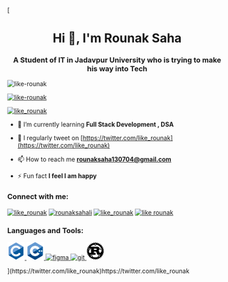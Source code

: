 [<h1 align="center">Hi 👋, I'm Rounak Saha</h1>

<h3 align="center">A Student of IT in Jadavpur University who is trying to make his way into Tech</h3>

<p align="left"> <img src="https://komarev.com/ghpvc/?username=like-rounak&label=Profile%20views&color=0e75b6&style=flat" alt="like-rounak" /> </p>

<p align="left"> <a href="https://github.com/ryo-ma/github-profile-trophy"><img src="https://github-profile-trophy.vercel.app/?username=like-rounak" alt="like-rounak" /></a> </p>

<p align="left"> <a href="https://twitter.com/like_rounak" target="blank"><img src="https://img.shields.io/twitter/follow/like_rounak?logo=twitter&style=for-the-badge" alt="like_rounak" /></a> </p>

- 🌱 I’m currently learning **Full Stack Development , DSA**

- 📝 I regularly tweet on [https://twitter.com/like_rounak](https://twitter.com/like_rounak)

- 📫 How to reach me **rounaksaha130704@gmail.com**

- ⚡ Fun fact **I feel I am happy**

<h3 align="left">Connect with me:</h3>
<p align="left">
<a href="https://twitter.com/like_rounak" target="blank"><img align="center" src="https://raw.githubusercontent.com/rahuldkjain/github-profile-readme-generator/master/src/images/icons/Social/twitter.svg" alt="like_rounak" height="30" width="40" /></a>
<a href="https://linkedin.com/in/rounaksahali" target="blank"><img align="center" src="https://raw.githubusercontent.com/rahuldkjain/github-profile-readme-generator/master/src/images/icons/Social/linked-in-alt.svg" alt="rounaksahali" height="30" width="40" /></a>
<a href="https://instagram.com/like_rounak" target="blank"><img align="center" src="https://raw.githubusercontent.com/rahuldkjain/github-profile-readme-generator/master/src/images/icons/Social/instagram.svg" alt="like_rounak" height="30" width="40" /></a>
<a href="https://www.youtube.com/@likerounak" target="blank"><img align="center" src="https://raw.githubusercontent.com/rahuldkjain/github-profile-readme-generator/master/src/images/icons/Social/youtube.svg" alt="like rounak" height="30" width="40" /></a>
</p>

<h3 align="left">Languages and Tools:</h3>
<p align="left"> <a href="https://www.cprogramming.com/" target="_blank" rel="noreferrer"> <img src="https://raw.githubusercontent.com/devicons/devicon/master/icons/c/c-original.svg" alt="c" width="40" height="40"/> </a> <a href="https://www.w3schools.com/cpp/" target="_blank" rel="noreferrer"> <img src="https://raw.githubusercontent.com/devicons/devicon/master/icons/cplusplus/cplusplus-original.svg" alt="cplusplus" width="40" height="40"/> </a> <a href="https://www.figma.com/" target="_blank" rel="noreferrer"> <img src="https://www.vectorlogo.zone/logos/figma/figma-icon.svg" alt="figma" width="40" height="40"/> </a> <a href="https://git-scm.com/" target="_blank" rel="noreferrer"> <img src="https://www.vectorlogo.zone/logos/git-scm/git-scm-icon.svg" alt="git" width="40" height="40"/> </a> <a href="https://www.rust-lang.org" target="_blank" rel="noreferrer"> <img src="https://raw.githubusercontent.com/devicons/devicon/master/icons/rust/rust-plain.svg" alt="rust" width="40" height="40"/> </a> </p>
](https://twitter.com/like_rounak)https://twitter.com/like_rounak
